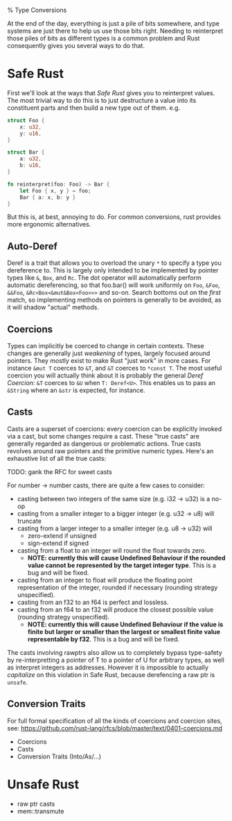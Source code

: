 % Type Conversions

At the end of the day, everything is just a pile of bits somewhere, and type systems
are just there to help us use those bits right. Needing to reinterpret those piles
of bits as different types is a common problem and Rust consequently gives you
several ways to do that.

# Safe Rust

First we'll look at the ways that *Safe Rust* gives you to reinterpret values. The
most trivial way to do this is to just destructure a value into its constituent
parts and then build a new type out of them. e.g.

```rust
struct Foo {
    x: u32,
    y: u16,
}

struct Bar {
    a: u32,
    b: u16,
}

fn reinterpret(foo: Foo) -> Bar {
    let Foo { x, y } = foo;
    Bar { a: x, b: y }
}
```

But this is, at best, annoying to do. For common conversions, rust provides
more ergonomic alternatives.

## Auto-Deref

Deref is a trait that allows you to overload the unary `*` to specify a type
you dereference to. This is largely only intended to be implemented by pointer
types like `&`, `Box`, and `Rc`. The dot operator will automatically perform
automatic dereferencing, so that foo.bar() will work uniformly on `Foo`, `&Foo`, `&&Foo`,
`&Rc<Box<&mut&Box<Foo>>>` and so-on. Search bottoms out on the *first* match,
so implementing methods on pointers is generally to be avoided, as it will shadow
"actual" methods.

## Coercions

Types can implicitly be coerced to change in certain contexts. These changes are generally
just *weakening* of types, largely focused around pointers. They mostly exist to make
Rust "just work" in more cases. For instance
`&mut T` coerces to `&T`, and `&T` coerces to `*const T`. The most useful coercion you will
actually think about it is probably the general *Deref Coercion*: `&T` coerces to `&U` when
`T: Deref<U>`. This enables us to pass an `&String` where an `&str` is expected, for instance.

## Casts

Casts are a superset of coercions: every coercion can be explicitly invoked via a cast,
but some changes require a cast. These "true casts" are generally regarded as dangerous or
problematic actions. True casts revolves around raw pointers and the primitive numeric
types. Here's an exhaustive list of all the true casts:

TODO: gank the RFC for sweet casts

For number -> number casts, there are quite a few cases to consider:

* casting between two integers of the same size (e.g. i32 -> u32) is a no-op
* casting from a smaller integer to a bigger integer (e.g. u32 -> u8) will truncate
* casting from a larger integer to a smaller integer (e.g. u8 -> u32) will
    * zero-extend if unsigned
    * sign-extend if signed
* casting from a float to an integer will round the float towards zero.
    * **NOTE: currently this will cause Undefined Behaviour if the rounded
      value cannot be represented by the target integer type**. This is a bug
      and will be fixed.
* casting from an integer to float will produce the floating point representation
  of the integer, rounded if necessary (rounding strategy unspecified).
* casting from an f32 to an f64 is perfect and lossless.
* casting from an f64 to an f32 will produce the closest possible value
  (rounding strategy unspecified).
    * **NOTE: currently this will cause Undefined Behaviour if the value
      is finite but larger or smaller than the largest or smallest finite
      value representable by f32**. This is a bug and will be fixed.

The casts involving rawptrs also allow us to completely bypass type-safety
by re-interpretting a pointer of T to a pointer of U for arbitrary types, as
well as interpret integers as addresses. However it is impossible to actually
*capitalize* on this violation in Safe Rust, because derefencing a raw ptr is
`unsafe`.


## Conversion Traits

For full formal specification of all the kinds of coercions and coercion sites, see:
https://github.com/rust-lang/rfcs/blob/master/text/0401-coercions.md



* Coercions
* Casts
* Conversion Traits (Into/As/...)

# Unsafe Rust

* raw ptr casts
* mem::transmute
